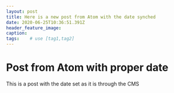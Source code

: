 ```yaml
---
layout: post
title: Here is a new post from Atom with the date synched
date: 2020-06-25T10:36:51.391Z
header_feature_image:
caption:
tags:    # use [tag1,tag2]
---
```

# Post from Atom with proper date

<!--clip-->

This is a post with the date set as it is through the CMS
